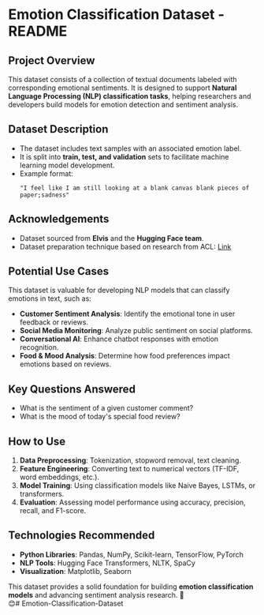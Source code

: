# **Emotion Classification Dataset - README**  

## **Project Overview**  
This dataset consists of a collection of textual documents labeled with corresponding emotional sentiments. It is designed to support **Natural Language Processing (NLP) classification tasks**, helping researchers and developers build models for emotion detection and sentiment analysis.  

## **Dataset Description**  
- The dataset includes text samples with an associated emotion label.  
- It is split into **train, test, and validation** sets to facilitate machine learning model development.  
- Example format:  
  ```
  "I feel like I am still looking at a blank canvas blank pieces of paper;sadness"
  ```

## **Acknowledgements**  
- Dataset sourced from **Elvis** and the **Hugging Face team**.  
- Dataset preparation technique based on research from ACL: [Link](https://www.aclweb.org/anthology/D18-1404/)  

## **Potential Use Cases**  
This dataset is valuable for developing NLP models that can classify emotions in text, such as:  
- **Customer Sentiment Analysis**: Identify the emotional tone in user feedback or reviews.  
- **Social Media Monitoring**: Analyze public sentiment on social platforms.  
- **Conversational AI**: Enhance chatbot responses with emotion recognition.  
- **Food & Mood Analysis**: Determine how food preferences impact emotions based on reviews.  

## **Key Questions Answered**  
- What is the sentiment of a given customer comment?  
- What is the mood of today's special food review?  

## **How to Use**  
1. **Data Preprocessing**: Tokenization, stopword removal, text cleaning.  
2. **Feature Engineering**: Converting text to numerical vectors (TF-IDF, word embeddings, etc.).  
3. **Model Training**: Using classification models like Naive Bayes, LSTMs, or transformers.  
4. **Evaluation**: Assessing model performance using accuracy, precision, recall, and F1-score.  

## **Technologies Recommended**  
- **Python Libraries**: Pandas, NumPy, Scikit-learn, TensorFlow, PyTorch  
- **NLP Tools**: Hugging Face Transformers, NLTK, SpaCy  
- **Visualization**: Matplotlib, Seaborn  

This dataset provides a solid foundation for building **emotion classification models** and advancing sentiment analysis research. 🚀  
 😊# Emotion-Classification-Dataset
